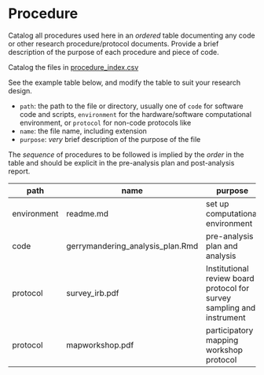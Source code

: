 # Procedure
Catalog all procedures used here in an *ordered* table documenting any code or other research procedure/protocol documents. Provide a brief description of the purpose of each procedure and piece of code.

Catalog the files in [procedure_index.csv](procedure_index.csv)

See the example table below, and modify the table to suit your research design.

- `path`: the path to the file or directory, usually one of `code` for software code and scripts, `environment` for the hardware/software computational environment, or `protocol` for non-code protocols like
- `name`: the file name, including extension
- `purpose`: *very* brief description of the purpose of the file

The *sequence* of procedures to be followed is implied by the *order* in the table and should be explicit in the pre-analysis plan and post-analysis report.

path | name | purpose |
-- | -- | -- |
environment | readme.md | set up computational environment |
code | gerrymandering_analysis_plan.Rmd | pre-analysis plan and analysis |
protocol | survey_irb.pdf | Institutional review board protocol for survey sampling and instrument |
protocol | mapworkshop.pdf | participatory mapping workshop protocol |

